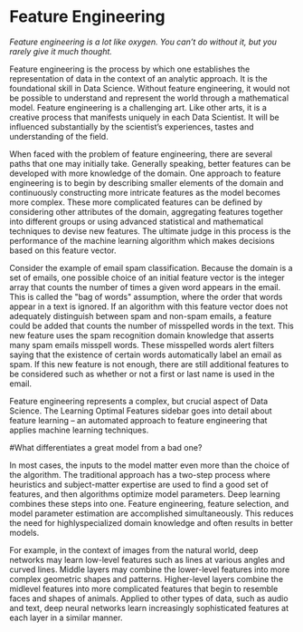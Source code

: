 Feature Engineering
===================

<I>Feature engineering is a lot like oxygen. You can’t do without it, but you rarely give it much thought.</I>

Feature engineering is the process by which one establishes the representation of data in the context of an analytic approach. It is the foundational skill in Data Science. Without feature engineering, it would not be possible to understand and represent the world through a mathematical model. Feature engineering is a challenging art. Like other arts, it is a creative process that manifests uniquely in each Data Scientist. It will be influenced substantially by the scientist’s experiences, tastes and understanding of the field. <br>

When faced with the problem of feature engineering, there are several paths that one may initially take. Generally speaking, better features can be developed with more knowledge of the domain. One approach to feature engineering is to begin by describing smaller elements of the domain and continuously constructing more intricate features as the model becomes more complex. These more complicated features can be defined by considering other attributes of the domain, aggregating features together into different groups or using advanced statistical and mathematical techniques to devise new features. The ultimate judge in this process is the performance of the machine learning algorithm which makes decisions based on this feature vector. 

Consider the example of email spam classification. Because the domain is a set of emails, one possible choice of an initial feature vector is the integer array that counts the number of times a given word appears in the email. This is called the "bag of words" assumption, where the order that words appear in a text is ignored. If an algorithm with this feature vector does not adequately distinguish between spam and non-spam emails, a feature could be added that counts the number of misspelled words in the text. This new feature uses the spam recognition domain knowledge that asserts many spam emails misspell words. These misspelled words alert filters saying that the existence of certain words automatically label an email as spam. If this new feature is not enough, there are still additional features to be considered such as whether or not a first or last name is used in the email. 

Feature engineering represents a complex, but crucial aspect of Data Science. The Learning Optimal Features sidebar goes into detail about feature learning – an automated approach to feature engineering that applies machine learning techniques.

#What differentiates a great model from a bad one?

In most cases, the inputs to the model matter even more than the choice of the algorithm. The traditional approach has a two-step process where heuristics and subject-matter expertise are used to find a good set of features, and then algorithms optimize model parameters. Deep learning combines these steps into one. Feature engineering, feature selection, and model parameter estimation are accomplished simultaneously. This reduces the need for highlyspecialized domain knowledge and often results in better models. 

For example, in the context of images from the natural world, deep networks may learn low-level features such as lines at various angles and curved lines. Middle layers may combine the lower-level features into more complex geometric shapes and patterns. Higher-level layers combine the midlevel features into more complicated features that begin to resemble faces and shapes of animals. Applied to other types of data, such as audio and text, deep neural networks learn increasingly sophisticated features at each layer in a similar manner.
